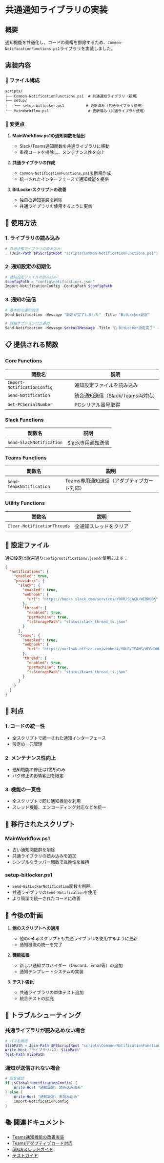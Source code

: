 # 共通通知ライブラリの実装

## 概要

通知機能を共通化し、コードの重複を排除するため、`Common-NotificationFunctions.ps1`ライブラリを実装しました。

## 実装内容

### 📂 ファイル構成

```
scripts/
├── Common-NotificationFunctions.ps1  # 共通通知ライブラリ（新規）
├── setup/
│   └── setup-bitlocker.ps1          # 更新済み（共通ライブラリ使用）
└── MainWorkflow.ps1                  # 更新済み（共通ライブラリ使用）
```

### 🔄 変更点

1. **MainWorkflow.ps1の通知関数を抽出**
   - Slack/Teams通知関数を共通ライブラリに移動
   - 重複コードを排除し、メンテナンス性を向上

2. **共通ライブラリの作成**
   - `Common-NotificationFunctions.ps1`を新規作成
   - 統一されたインターフェースで通知機能を提供

3. **BitLockerスクリプトの改善**
   - 独自の通知実装を削除
   - 共通ライブラリを使用するように更新

## 🔧 使用方法

### 1. ライブラリの読み込み

```powershell
# 共通通知ライブラリの読み込み
. (Join-Path $PSScriptRoot "scripts\Common-NotificationFunctions.ps1")
```

### 2. 通知設定の初期化

```powershell
# 通知設定ファイルの読み込み
$configPath = "config\notifications.json"
Import-NotificationConfig -ConfigPath $configPath
```

### 3. 通知の送信

```powershell
# 基本的な通知送信
Send-Notification -Message "設定が完了しました" -Title "BitLocker設定"

# 詳細オプション付き通知
Send-Notification -Message $detailMessage -Title "🔐 BitLocker設定完了" -Level "INFO" -RequiresUserAction $false
```

## 📋 提供される関数

### Core Functions

| 関数名 | 説明 |
|--------|------|
| `Import-NotificationConfig` | 通知設定ファイルを読み込み |
| `Send-Notification` | 統合通知送信（Slack/Teams両対応） |
| `Get-PCSerialNumber` | PCシリアル番号取得 |

### Slack Functions

| 関数名 | 説明 |
|--------|------|
| `Send-SlackNotification` | Slack専用通知送信 |

### Teams Functions

| 関数名 | 説明 |
|--------|------|
| `Send-TeamsNotification` | Teams専用通知送信（アダプティブカード対応） |

### Utility Functions

| 関数名 | 説明 |
|--------|------|
| `Clear-NotificationThreads` | 全通知スレッドをクリア |

## 🔧 設定ファイル

通知設定は従来通り`config/notifications.json`を使用します：

```json
{
  "notifications": {
    "enabled": true,
    "providers": {
      "slack": {
        "enabled": true,
        "webhook": {
          "url": "https://hooks.slack.com/services/YOUR/SLACK/WEBHOOK"
        },
        "thread": {
          "enabled": true,
          "perMachine": true,
          "tsStoragePath": "status/slack_thread_ts.json"
        }
      },
      "teams": {
        "enabled": true,
        "webhook": {
          "url": "https://outlook.office.com/webhook/YOUR/TEAMS/WEBHOOK"
        },
        "thread": {
          "enabled": true,
          "perMachine": true,
          "tsStoragePath": "status/teams_thread_ts.json"
        }
      }
    }
  }
}
```

## 🚀 利点

### 1. コードの統一性
- 全スクリプトで統一された通知インターフェース
- 設定の一元管理

### 2. メンテナンス性向上
- 通知機能の修正は1箇所のみ
- バグ修正の影響範囲を限定

### 3. 機能の一貫性
- 全スクリプトで同じ通知機能を利用
- スレッド機能、エンコーディング対応などを統一

## 🔄 移行されたスクリプト

### MainWorkflow.ps1
- 古い通知関数群を削除
- 共通ライブラリの読み込みを追加
- シンプルなラッパー関数で互換性を維持

### setup-bitlocker.ps1
- `Send-BitLockerNotification`関数を削除
- 共通ライブラリの`Send-Notification`を使用
- より簡潔で統一されたコードに改善

## 📝 今後の計画

1. **他のスクリプトへの適用**
   - 他のsetupスクリプトも共通ライブラリを使用するように更新
   - 通知機能の統一を完了

2. **機能拡張**
   - 新しい通知プロバイダー（Discord、Email等）の追加
   - 通知テンプレートシステムの実装

3. **テスト強化**
   - 共通ライブラリの単体テスト追加
   - 統合テストの拡充

## 🐛 トラブルシューティング

### 共通ライブラリが読み込めない場合

```powershell
# パスを確認
$libPath = Join-Path $PSScriptRoot "scripts\Common-NotificationFunctions.ps1"
Write-Host "ライブラリパス: $libPath"
Test-Path $libPath
```

### 通知が送信されない場合

```powershell
# 設定確認
if ($Global:NotificationConfig) {
    Write-Host "通知設定: 読み込み済み"
} else {
    Write-Host "通知設定: 未読み込み"
    Import-NotificationConfig
}
```

## 📚 関連ドキュメント

- [Teams通知機能の改善実装](Teams-Notifications-Enhancement.md)
- [Teamsアダプティブカード対応](Teams-Adaptive-Cards-Implementation.md)
- [Slackスレッドガイド](Slack-Thread-Guide.md)
- [テストガイド](Testing-Guide.md)
